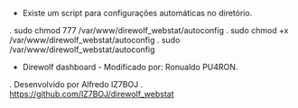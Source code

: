 * Existe um script para configurações automáticas no diretório.

. sudo chmod 777 /var/www/direwolf_webstat/autoconfig
. sudo chmod +x  /var/www/direwolf_webstat/autoconfig
. sudo /var/www/direwolf_webstat/autoconfig


* Direwolf dashboard - Modificado por: Ronualdo PU4RON. 

. Desenvolvido por Alfredo IZ7BOJ
. https://github.com/IZ7BOJ/direwolf_webstat
